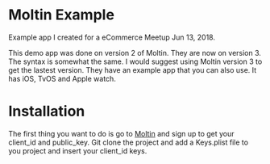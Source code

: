 # Moltin Example
Example app I created for a eCommerce Meetup Jun 13, 2018.

This demo app was done on version 2 of Moltin. They are now on version 3. The syntax is somewhat the same. I would suggest using Moltin version 3 to get the lastest version. They have an example app that you can also use. It has iOS, TvOS and Apple watch.

# Installation
The first thing you want to do is go to [Moltin](https://dashboard.moltin.com/signup) and sign up to get your client_id and public_key. 
Git clone the project and add a Keys.plist file to you project and insert your client_id keys.


